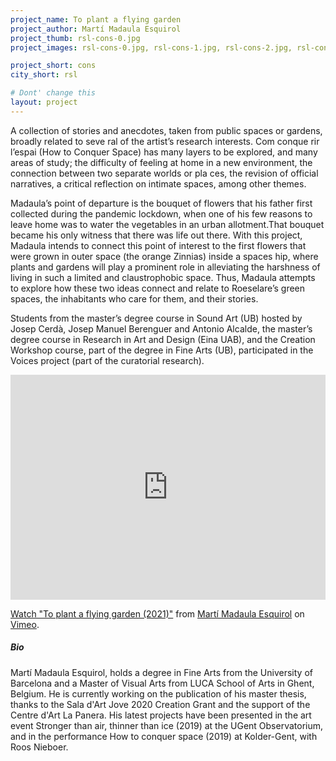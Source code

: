 ```yaml
---
project_name: To plant a flying garden
project_author: Martí Madaula Esquirol
project_thumb: rsl-cons-0.jpg
project_images: rsl-cons-0.jpg, rsl-cons-1.jpg, rsl-cons-2.jpg, rsl-cons-4.jpg, rsl-cons-5.jpg

project_short: cons
city_short: rsl

# Dont' change this
layout: project
---
```

A collection of stories and anecdotes, taken from public spaces or gardens, broadly related to seve­ ral of the artist’s research interests. Com conque­ rir l’espai (How to Conquer Space) has many layers to be explored, and many areas of study; the difficulty of feeling at home in a new environment, the connection between two separate worlds or pla­ ces, the revision of official narratives, a critical reflection on intimate spaces, among other themes.

Madaula’s point of departure is the bouquet of flowers that his father first collected during the pandemic lockdown, when one of his few reasons to leave home was to water the vegetables in an urban allotment.That bouquet became his only witness that there was life out there. With this project, Madaula intends to connect this point of interest to the first flowers that were grown in outer space (the orange Zinnias) inside a spaces­ hip, where plants and gardens will play a prominent role in alleviating the harshness of living in such a limited and claustrophobic space. Thus, Madaula attempts to explore how these two ideas connect and relate to Roeselare’s green spaces, the inhabitants who care for them, and their stories.

Students from the master’s degree course in Sound Art (UB) hosted by Josep Cerdà, Josep Manuel Berenguer and Antonio Alcalde, the master’s degree course in Research in Art and Design (Eina UAB), and the Creation Workshop course, part of the degree in Fine Arts (UB), participated in the Voices project (part of the curatorial research).

<iframe src="https://player.vimeo.com/video/641631399?h=2314ed16f4&color=f28628" width="100%" height="360" frameborder="0" allow="autoplay; fullscreen; picture-in-picture" allowfullscreen></iframe>
<p><a href="https://vimeo.com/641631399">Watch "To plant a flying garden (2021)"</a> from <a href="https://vimeo.com/user16473305">Mart&iacute; Madaula Esquirol</a> on <a href="https://vimeo.com">Vimeo</a>.</p>

##### Bio
Martí Madaula Esquirol, holds a degree in Fine Arts from the University of Barcelona and a Master of Visual Arts from LUCA School of Arts in Ghent, Belgium. He is currently working on the publication of his master thesis, thanks to the Sala d\'Art Jove 2020 Creation Grant and the support of the Centre d\'Art La Panera. His latest projects have been
presented in the art event Stronger than air, thinner than ice (2019) at the UGent Observatorium, and in the performance How to conquer space (2019) at Kolder-Gent, with Roos Nieboer.

